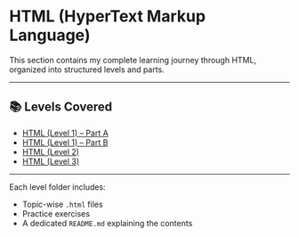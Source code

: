 # HTML (HyperText Markup Language)

This section contains my complete learning journey through HTML, organized into structured levels and parts.

---

## 📚 Levels Covered

- [HTML (Level 1) – Part A](./HTML%20(Level%201)%20-%20Part%20A)  
- [HTML (Level 1) – Part B](./HTML%20(Level%201)%20-%20Part%20B)  
- [HTML (Level 2)](./HTML%20(Level%202))  
- [HTML (Level 3)](./HTML%20(Level%203))  

---

Each level folder includes:
- Topic-wise `.html` files  
- Practice exercises  
- A dedicated `README.md` explaining the contents  
